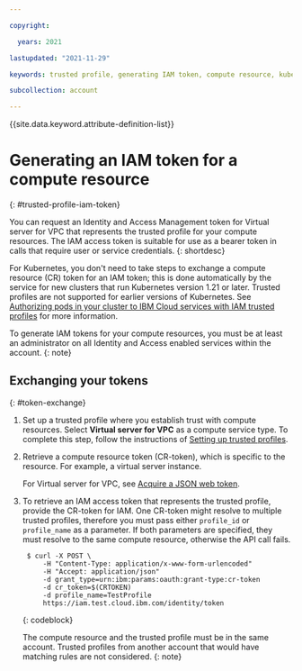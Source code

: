 ```yaml
---

copyright:

  years: 2021

lastupdated: "2021-11-29"

keywords: trusted profile, generating IAM token, compute resource, kubernetes cluster, virtual server

subcollection: account

---
```


{{site.data.keyword.attribute-definition-list}}

# Generating an IAM token for a compute resource
{: #trusted-profile-iam-token}

You can request an Identity and Access Management token for Virtual server for VPC that represents the trusted profile for your compute resources. The IAM access token is suitable for use as a bearer token in calls that require user or service credentials.
{: shortdesc}

For Kubernetes, you don't need to take steps to exchange a compute resource (CR) token for an IAM token; this is done automatically by the service for new clusters that run Kubernetes version 1.21 or later. Trusted profiles are not supported for earlier versions of Kubernetes. See [Authorizing pods in your cluster to IBM Cloud services with IAM trusted profiles](/docs/containers?topic=containers-pod-iam-identity) for more information.

To generate IAM tokens for your compute resources, you must be at least an administrator on all Identity and Access enabled services within the account.
{: note}

## Exchanging your tokens
{: #token-exchange}

1. Set up a trusted profile where you establish trust with compute resources. Select **Virtual server for VPC** as a compute service type. To complete this step, follow the instructions of [Setting up trusted profiles](/docs/account?topic=account-create-trusted-profile#create-profile-compute).
1. Retrieve a compute resource token (CR-token), which is specific to the resource. For example, a virtual server instance. 

   For Virtual server for VPC, see [Acquire a JSON web token](/docs/vpc?topic=vpc-imd-configure-service#imd-json-token).

1. To retrieve an IAM access token that represents the trusted profile, provide the CR-token for IAM. One CR-token might resolve to multiple trusted profiles, therefore you must pass either `profile_id` or `profile_name` as a parameter. If both parameters are specified, they must resolve to the same compute resource, otherwise the API call fails.

   ```curl
    $ curl -X POST \
        -H "Content-Type: application/x-www-form-urlencoded"   
        -H "Accept: application/json"                          
        -d grant_type=urn:ibm:params:oauth:grant-type:cr-token 
        -d cr_token=$(CRTOKEN)                                 
        -d profile_name=TestProfile                            
        https://iam.test.cloud.ibm.com/identity/token
   ```
   {: codeblock}

   The compute resource and the trusted profile must be in the same account. Trusted profiles from another account that would have matching rules are not considered.
   {: note}
